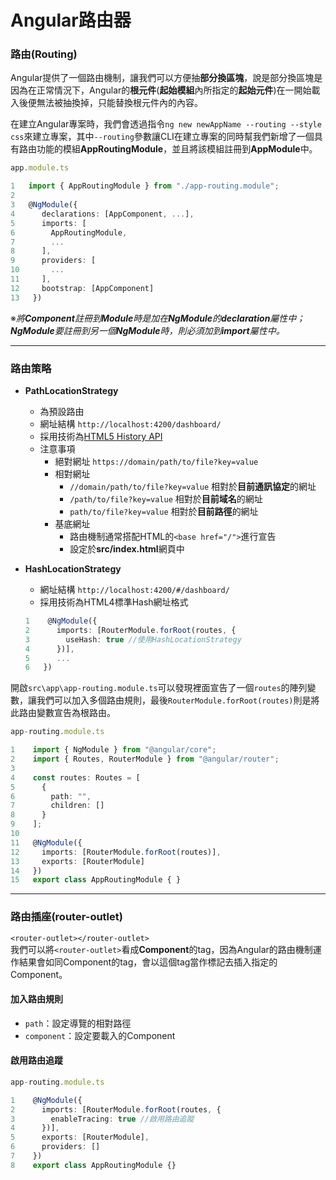 # Angular路由器

### 路由(Routing) 

Angular提供了一個路由機制，讓我們可以方便抽**部分換區塊**，說是部分換區塊是因為在正常情況下，Angular的**根元件**(**起始模組**內所指定的**起始元件**)在一開始載入後便無法被抽換掉，只能替換根元件內的內容。

在建立Angular專案時，我們會透過指令`ng new newAppName --routing --style css`來建立專案，其中`--routing`參數讓CLI在建立專案的同時幫我們新增了一個具有路由功能的模組**AppRoutingModule**，並且將該模組註冊到**AppModule**中。
```typescript
app.module.ts

1   import { AppRoutingModule } from "./app-routing.module";
2      
3   @NgModule({
4      declarations: [AppComponent, ...],
5      imports: [
6        AppRoutingModule,
7        ...
8      ],
9      providers: [
10       ...
11     ],
12     bootstrap: [AppComponent]
13   })
```

※*將**Component**註冊到**Module**時是加在**NgModule**的**declaration**屬性中；**NgModule**要註冊到另一個**NgModule**時，則必須加到**import**屬性中。*
 
 
***


### 路由策略
- **PathLocationStrategy**
  - 為預設路由
  - 網址結構 `http://localhost:4200/dashboard/`
  - 採用技術為[HTML5 History API](https://html.spec.whatwg.org/multipage/history.html#history)
  - 注意事項
    - 絕對網址 `https://domain/path/to/file?key=value`
    - 相對網址 
      -  `//domain/path/to/file?key=value` 相對於**目前通訊協定**的網址
      -  `/path/to/file?key=value` 相對於**目前域名**的網址
      -  `path/to/file?key=value` 相對於**目前路徑**的網址
    - 基底網址
      - 路由機制通常搭配HTML的`<base href="/">`進行宣告
      - 設定於**src/index.html**網頁中
      
- **HashLocationStrategy**
  - 網址結構 `http://localhost:4200/#/dashboard/`
  - 採用技術為HTML4標準Hash網址格式
  ```typescript
  1    @NgModule({
  2      imports: [RouterModule.forRoot(routes, {
  3        useHash: true //使用HashLocationStrategy
  4      })],
  5      ...
  6   })
  ```

開啟`src\app\app-routing.module.ts`可以發現裡面宣告了一個`routes`的陣列變數，讓我們可以加入多個路由規則，最後`RouterModule.forRoot(routes)`則是將此路由變數宣告為根路由。
```typescript
app-routing.module.ts

1    import { NgModule } from "@angular/core";
2    import { Routes, RouterModule } from "@angular/router";
3    
4    const routes: Routes = [
5      {
6        path: "",
7        children: []
8      }
9    ];
10   
11   @NgModule({
12     imports: [RouterModule.forRoot(routes)],
13     exports: [RouterModule]
14   })
15   export class AppRoutingModule { }
```


***


### 路由插座(router-outlet) 

`<router-outlet></router-outlet>`  
我們可以將`<router-outlet>`看成**Component**的tag，因為Angular的路由機制運作結果會如同Component的tag，會以這個tag當作標記去插入指定的Component。

#### 加入路由規則

- `path`：設定導覽的相對路徑
- `component`：設定要載入的Component

#### 啟用路由追蹤

```typescript
app-routing.module.ts

1    @NgModule({
2      imports: [RouterModule.forRoot(routes, {
3        enableTracing: true //啟用路由追蹤
4      })],
5      exports: [RouterModule],
6      providers: []
7    })
8    export class AppRoutingModule {}
```


